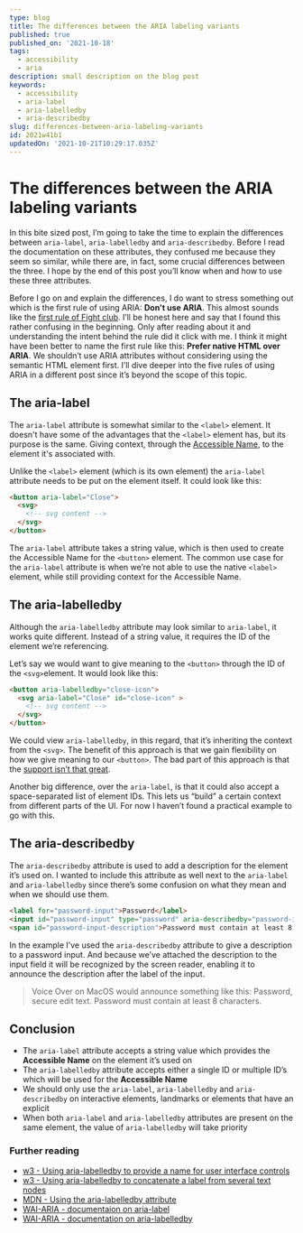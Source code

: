 ```yaml
---
type: blog
title: The differences between the ARIA labeling variants
published: true
published_on: '2021-10-18'
tags:
  - accessibility
  - aria
description: small description on the blog post
keywords:
  - accessibility
  - aria-label
  - aria-labelledby
  - aria-describedby
slug: differences-between-aria-labeling-variants
id: 2021w41b1
updatedOn: '2021-10-21T10:29:17.035Z'
---
```


# The differences between the ARIA labeling variants

In this bite sized post, I’m going to take the time to explain the differences between `aria-label`, `aria-labelledby` and `aria-describedby`. Before I read the documentation on these attributes, they confused me because they seem so similar, while there are, in fact, some crucial differences between the three. I hope by the end of this post you’ll know when and how to use these three attributes.

Before I go on and explain the differences, I do want to stress something out which is the first rule of using ARIA: **Don't use ARIA**. This almost sounds like the [first rule of Fight club](https://www.rottentomatoes.com/m/fight_club/quotes/#:~:text=to%20Fight%20Club.-,The%20first%20rule%20of%20Fight%20Club%20is%3A%20you%20do%20not,out%2C%20the%20fight%20is%20over.). I’ll be honest here and say that I found this rather confusing in the beginning. Only after reading about it and understanding the intent behind the rule did it click with me. I think it might have been better to name the first rule like this: **Prefer native HTML over ARIA**. We shouldn’t use ARIA attributes without considering using the semantic HTML element first. I’ll dive deeper into the five rules of using ARIA in a different post since it’s beyond the scope of this topic.

## The aria-label

The `aria-label` attribute is somewhat similar to the `<label>` element. It doesn't have some of the advantages that the `<label>` element has, but its purpose is the same. Giving context, through the [Accessible Name](https://www.w3.org/TR/accname-1.2/), to the element it's associated with.

Unlike the `<label>` element (which is its own element) the `aria-label` attribute needs to be put on the element itself. It could look like this:

```html
<button aria-label="Close">
  <svg>
    <!-- svg content -->
  </svg>
</button>
```

The `aria-label` attribute takes a string value, which is then used to create the Accessible Name for the `<button>` element. The common use case for the `aria-label` attribute is when we’re not able to use the native `<label>` element, while still providing context for the Accessible Name.

## The aria-labelledby

Although the `aria-labelledby` attribute may look similar to `aria-label`, it works quite different. Instead of a string value, it requires the ID of the element we’re referencing.

Let’s say we would want to give meaning to the `<button>` through the ID of the `<svg>`element. It would look like this:

```html
<button aria-labelledby="close-icon">
  <svg aria-label="Close" id="close-icon" >
    <!-- svg content -->
  </svg>
</button>
```

We could view `aria-labelledby`, in this regard, that it’s inheriting the context from the `<svg>`. The benefit of this approach is that we gain flexibility on how we give meaning to our `<button>`. The bad part of this approach is that the [support isn’t that great](https://a11ysupport.io/tech/aria/aria-labelledby_attribute).

Another big difference, over the `aria-label`, is that it could also accept a space-separated list of element IDs. This lets us “build” a certain context from different parts of the UI. For now I haven’t found a practical example to go with this.

## The aria-describedby

The `aria-describedby` attribute is used to add a description for the element it’s used on. I wanted to include this attribute as well next to the `aria-label` and `aria-labelledby` since there’s some confusion on what they mean and when we should use them.

```html
<label for="password-input">Password</label>
<input id="password-input" type="password" aria-describedby="password-input-description">
<span id="password-input-description">Password must contain at least 8 characters<span>
```

In the example I’ve used the `aria-describedby` attribute to give a description to a password input. And because we’ve attached the description to the input field it will be recognized by the screen reader, enabling it to announce the description after the label of the input.

> Voice Over on MacOS would announce something like this: Password, secure edit text. Password must contain at least 8 characters.

## Conclusion

- The `aria-label` attribute accepts a string value which provides the **Accessible Name** on the element it’s used on
- The `aria-labelledby` attribute accepts either a single ID or multiple ID’s which will be used for the **Accessible Name**
- We should only use the `aria-label`, `aria-labelledby` and `aria-describedby` on interactive elements, landmarks or elements that have an explicit
- When both `aria-label` and `aria-labelledby` attributes are present on the same element, the value of `aria-labelledby` will take priority

### Further reading

- [w3 - Using aria-labelledby to provide a name for user interface controls](https://www.w3.org/TR/WCAG20-TECHS/ARIA16.html)
- [w3 - Using aria-labelledby to concatenate a label from several text nodes](https://www.w3.org/TR/WCAG20-TECHS/ARIA9)
- [MDN - Using the aria-labelledby attribute](https://developer.mozilla.org/en-US/docs/Web/Accessibility/ARIA/ARIA_Techniques/Using_the_aria-labelledby_attribute)
- [WAI-ARIA - documentaion on aria-label](https://www.w3.org/TR/wai-aria/#aria-label)
- [WAI-ARIA - documentation on aria-labelledby](https://www.w3.org/TR/wai-aria/#aria-labelledby)
